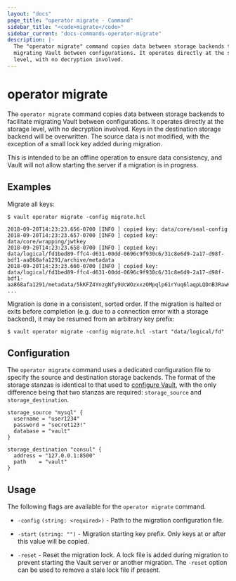 ```yaml
---
layout: "docs"
page_title: "operator migrate - Command"
sidebar_title: "<code>migrate</code>"
sidebar_current: "docs-commands-operator-migrate"
description: |-
  The "operator migrate" command copies data between storage backends to facilitate
  migrating Vault between configurations. It operates directly at the storage
  level, with no decryption involved.
---
```


# operator migrate

The `operator migrate` command copies data between storage backends to facilitate
migrating Vault between configurations. It operates directly at the storage
level, with no decryption involved. Keys in the destination storage backend will
be overwritten. The source data is not modified, with the exception of a small lock
key added during migration.

This is intended to be an offline operation to ensure data consistency, and Vault
will not allow starting the server if a migration is in progress.

## Examples

Migrate all keys:

```text
$ vault operator migrate -config migrate.hcl

2018-09-20T14:23:23.656-0700 [INFO ] copied key: data/core/seal-config
2018-09-20T14:23:23.657-0700 [INFO ] copied key: data/core/wrapping/jwtkey
2018-09-20T14:23:23.658-0700 [INFO ] copied key: data/logical/fd1bed89-ffc4-d631-00dd-0696c9f930c6/31c8e6d9-2a17-d98f-bdf1-aa868afa1291/archive/metadata
2018-09-20T14:23:23.660-0700 [INFO ] copied key: data/logical/fd1bed89-ffc4-d631-00dd-0696c9f930c6/31c8e6d9-2a17-d98f-bdf1-aa868afa1291/metadata/5kKFZ4YnzgNfy9UcWOzxxzOMpqlp61rYuq6laqpLQDnB3RawKpqi7yBTrawj1P
...
```

Migration is done in a consistent, sorted order. If the migration is halted or
exits before completion (e.g. due to a connection error with a storage backend),
it may be resumed from an arbitrary key prefix:

```text
$ vault operator migrate -config migrate.hcl -start "data/logical/fd"
```

## Configuration

The `operator migrate` command uses a dedicated configuration file to specify the source
and destination storage backends. The format of the storage stanzas is identical
to that used to [configure Vault](/docs/configuration/storage/index.html),
with the only difference being that two stanzas are required: `storage_source` and `storage_destination`.

```hcl
storage_source "mysql" {
  username = "user1234"
  password = "secret123!"
  database = "vault"
}

storage_destination "consul" {
  address = "127.0.0.1:8500"
  path    = "vault"
}
```

## Usage

The following flags are available for the `operator migrate` command.

- `-config` `(string: <required>)` - Path to the migration configuration file.

- `-start` `(string: "")` - Migration starting key prefix. Only keys at or after this value will be copied.

- `-reset` - Reset the migration lock. A lock file is added during migration to prevent
  starting the Vault server or another migration. The `-reset` option can be used to
  remove a stale lock file if present.
